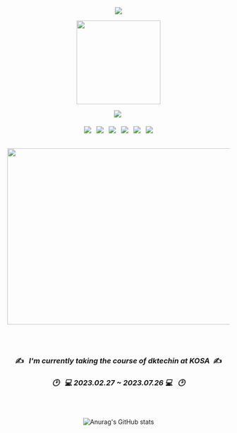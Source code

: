 <div align="center">
  <!--<img src="https://capsule-render.vercel.app/api?type=waving&color=ffdbe6&height=200&section=header&text=Hello,%20I'm&fontSize=70" />-->
<img src="https://capsule-render.vercel.app/api?type=wave&color=ffdbe6&height=300&section=header&text=Hello,%20I'm&fontSize=70&animation=fadeIn&fontColor=4b4b4b" />

<!--# 👋 _Hello, I'm Lucy_ 👋&fontColor=b0bac9-->
  
  

<a href="#" target="_blank"><img src="https://user-images.githubusercontent.com/122321793/228085614-f7ce4605-6a97-489e-8373-90f11de6d903.png" style="width: 190px; height:190px;"></a>


  <a href="https://instagram.com/sj_cd_9612?igshid=ZDdkNTZiNTM="><img src="https://img.shields.io/badge/Instagram-E4405F?style=for-the-badge&logo=Instagram&logoColor=white"></a>&nbsp;
  <br><br>
 <img src="https://img.shields.io/badge/JAVA-007396?style=for-the-badge&logo=java&logoColor=white"> &nbsp;   <img src="https://img.shields.io/badge/mysql-4479A1?style=for-the-badge&logo=mysql&logoColor=white"> &nbsp;  <img src="https://img.shields.io/badge/javascript-F7DF1E?style=for-the-badge&logo=javascript&logoColor=black">
&nbsp;  <img src="https://img.shields.io/badge/html-E34F26?style=for-the-badge&logo=html5&logoColor=white">  &nbsp; <img src="https://img.shields.io/badge/css-1572B6?style=for-the-badge&logo=css3&logoColor=white">  &nbsp; <img src="https://img.shields.io/badge/github-181717?style=for-the-badge&logo=github&logoColor=white"> 


  
&nbsp; &nbsp;&nbsp;&nbsp;&nbsp;&nbsp;&nbsp;&nbsp;<a href="#" target="_blank"><img src="https://user-images.githubusercontent.com/122321793/228138751-1786a3e0-854e-43e2-ad42-1360f8ef4512.jpg" style="width: 700px; height:400px;"></a>
&nbsp;&nbsp;&nbsp;&nbsp;&nbsp;&nbsp; &nbsp;&nbsp;  
  
  
<br>
 <!-- &nbsp;&nbsp;&nbsp;
<a href="#" target="_blank"><img src="https://www.pngmart.com/files/8/Brackets-Transparent-Images-PNG.png" style="width:30px; height:45px;"></a>
&nbsp;&nbsp;&nbsp;&nbsp;&nbsp;&nbsp; &nbsp;&nbsp;
<a href="https://dktechin.com/service/main/index" target="_blank"><img src="https://user-images.githubusercontent.com/122321793/228051993-9090bd7d-3fd4-479a-bbc4-a1b97f728e41.jpg" style="width:130px; height:45px;"></a> 
&nbsp;&nbsp;&nbsp;&nbsp;&nbsp;  
<a href="#" target="_blank"><img src="https://user-images.githubusercontent.com/122321793/228095317-d47c763b-4f24-4d30-bb0f-296f78aff91a.png" style="width:50px; height:50px;"></a>
&nbsp;&nbsp;&nbsp;&nbsp;&nbsp;  
<a href="https://www.sw.or.kr/site/sw/main.do" target="_blank"><img src="https://user-images.githubusercontent.com/122321793/228093858-493cd9da-b83e-4e86-ac79-0a036b6e35af.png" style="width:150px; height:50px;"></a>&nbsp;&nbsp;&nbsp;&nbsp;&nbsp;&nbsp;&nbsp;&nbsp;&nbsp;
<a href="#" target="_blank"><img src="https://encrypted-tbn0.gstatic.com/images?q=tbn:ANd9GcTVhqdzZmqELwaH4go-BJR3jYKmUNMWLtHtuo6q2YMB4ONYttWj-5SwVzf2Tm2H3Mc96w&usqp=CAU" style="width:20px; height:45px;"></a> 
<a href="#" target="_blank"><img src="https://t1.daumcdn.net/cfile/tistory/9910D03D5CC4518005" style="width:70px; height:45px;"></a>
  <br><br><br> -->
  
 ### ✍️ &nbsp; _I'm currently taking the course of dktechin at KOSA_ &nbsp;✍️ <br>
  ### _🕑 &nbsp; 💻 2023.02.27 ~ 2023.07.26 💻 &nbsp; 🕑_
 
  <br>
  <br>
  
  
![Anurag's GitHub stats](https://github-readme-stats.vercel.app/api?username=num1dev&show_icons=true&theme=buefy)
  
  <br><br><br>
  
<!--
**num1dev/num1dev** is a ✨ _special_ ✨ repository because its `README.md` (this file) appears on your GitHub profile.

Here are some ideas to get you started:

- 🔭 I’m currently working on ...
- 🌱 I’m currently learning ...
- 👯 I’m looking to collaborate on ...
- 🤔 I’m looking for help with ...
- 💬 Ask me about ...
- 📫 How to reach me: ...
- 😄 Pronouns: ...
- ⚡ Fun fact: ...
--> </div>
